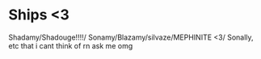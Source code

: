 # Ships <3

Shadamy/Shadouge!!!!/ Sonamy/Blazamy/silvaze/MEPHINITE <3/ Sonally, etc that i cant think of rn ask me omg
